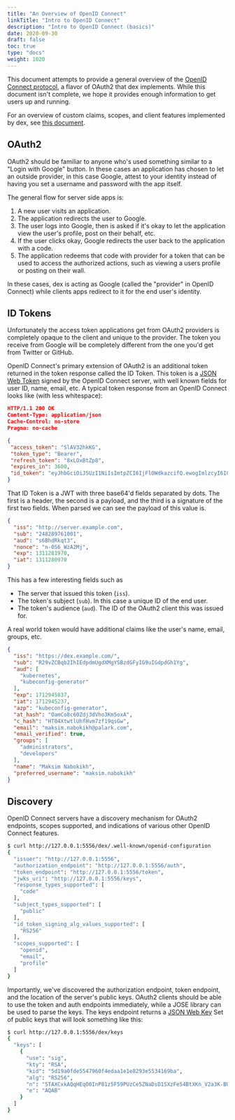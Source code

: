 ```yaml
---
title: "An Overview of OpenID Connect"
linkTitle: "Intro to OpenID Connect"
description: "Intro to OpenID Connect (basics)"
date: 2020-09-30
draft: false
toc: true
type: "docs"
weight: 1020
---
```


This document attempts to provide a general overview of the [OpenID Connect protocol](https://openid.net/connect/), a flavor of OAuth2 that dex implements. While this document isn't complete, we hope it provides enough information to get users up and running.

For an overview of custom claims, scopes, and client features implemented by dex, see [this document](/docs/configuration/custom-scopes-claims-clients).

## OAuth2

OAuth2 should be familiar to anyone who's used something similar to a "Login
with Google" button. In these cases an application has chosen to let an
outside provider, in this case Google, attest to your identity instead of
having you set a username and password with the app itself.

The general flow for server side apps is:

1. A new user visits an application.
1. The application redirects the user to Google.
1. The user logs into Google, then is asked if it's okay to let the
application view the user's profile, post on their behalf, etc.
1. If the user clicks okay, Google redirects the user back to the application
with a code.
1. The application redeems that code with provider for a token that can be used
to access the authorized actions, such as viewing a users profile or posting on
their wall.

In these cases, dex is acting as Google (called the "provider" in OpenID
Connect) while clients apps redirect to it for the end user's identity.

## ID Tokens

Unfortunately the access token applications get from OAuth2 providers is
completely opaque to the client and unique to the provider. The token you
receive from Google will be completely different from the one you'd get from
Twitter or GitHub.

OpenID Connect's primary extension of OAuth2 is an additional token returned in
the token response called the ID Token. This token is a [JSON Web Token](
https://tools.ietf.org/html/rfc7519) signed by the OpenID Connect server, with
well known fields for user ID, name, email, etc. A typical token response from
an OpenID Connect looks like (with less whitespace):

```json
HTTP/1.1 200 OK
Content-Type: application/json
Cache-Control: no-store
Pragma: no-cache

{
 "access_token": "SlAV32hkKG",
 "token_type": "Bearer",
 "refresh_token": "8xLOxBtZp8",
 "expires_in": 3600,
 "id_token": "eyJhbGciOiJSUzI1NiIsImtpZCI6IjFlOWdkazcifQ.ewogImlzcyI6ICJodHRwOi8vc2VydmVyLmV4YW1wbGUuY29tIiwKICJzdWIiOiAiMjQ4Mjg5NzYxMDAxIiwKICJhdWQiOiAiczZCaGRSa3F0MyIsCiAibm9uY2UiOiAibi0wUzZfV3pBMk1qIiwKICJleHAiOiAxMzExMjgxOTcwLAogImlhdCI6IDEzMTEyODA5NzAKfQ.ggW8hZ1EuVLuxNuuIJKX_V8a_OMXzR0EHR9R6jgdqrOOF4daGU96Sr_P6qJp6IcmD3HP99Obi1PRs-cwh3LO-p146waJ8IhehcwL7F09JdijmBqkvPeB2T9CJNqeGpe-gccMg4vfKjkM8FcGvnzZUN4_KSP0aAp1tOJ1zZwgjxqGByKHiOtX7TpdQyHE5lcMiKPXfEIQILVq0pc_E2DzL7emopWoaoZTF_m0_N0YzFC6g6EJbOEoRoSK5hoDalrcvRYLSrQAZZKflyuVCyixEoV9GfNQC3_osjzw2PAithfubEEBLuVVk4XUVrWOLrLl0nx7RkKU8NXNHq-rvKMzqg"
}
```

That ID Token is a JWT with three base64'd fields separated by dots. The first
is a header, the second is a payload, and the third is a signature of the first
two fields. When parsed we can see the payload of this value is.

```json
{
  "iss": "http://server.example.com",
  "sub": "248289761001",
  "aud": "s6BhdRkqt3",
  "nonce": "n-0S6_WzA2Mj",
  "exp": 1311281970,
  "iat": 1311280970
}
```

This has a few interesting fields such as

* The server that issued this token (`iss`).
* The token's subject (`sub`). In this case a unique ID of the end user.
* The token's audience (`aud`). The ID of the OAuth2 client this was issued for.

A real world token would have additional claims like the user's name, email, groups, etc.

```json
{
  "iss": "https://dex.example.com/",
  "sub": "R29vZCBqb2IhIEdpdmUgdXMgYSBzdGFyIG9uIGdpdGh1Yg",
  "aud": [
    "kubernetes",
    "kubeconfig-generator"
  ],
  "exp": 1712945837,
  "iat": 1712945237,
  "azp": "kubeconfig-generator",
  "at_hash": "OamCo8c60Zdj3dVho3Km5oxA",
  "c_hash": "HT04XtwtlUhfHvm7zf19qsGw",
  "email": "maksim.nabokikh@palark.com",
  "email_verified": true,
  "groups": [
    "administrators",
    "developers"
  ],
  "name": "Maksim Nabokikh",
  "preferred_username": "maksim.nabokikh"
}
```

## Discovery

OpenID Connect servers have a discovery mechanism for OAuth2 endpoints, scopes
supported, and indications of various other OpenID Connect features.

```bash
$ curl http://127.0.0.1:5556/dex/.well-known/openid-configuration
{
  "issuer": "http://127.0.0.1:5556",
  "authorization_endpoint": "http://127.0.0.1:5556/auth",
  "token_endpoint": "http://127.0.0.1:5556/token",
  "jwks_uri": "http://127.0.0.1:5556/keys",
  "response_types_supported": [
    "code"
  ],
  "subject_types_supported": [
    "public"
  ],
  "id_token_signing_alg_values_supported": [
    "RS256"
  ],
  "scopes_supported": [
    "openid",
    "email",
    "profile"
  ]
}
```

Importantly, we've discovered the authorization endpoint, token endpoint, and
the location of the server's public keys. OAuth2 clients should be able to use
the token and auth endpoints immediately, while a JOSE library can be used to
parse the keys. The keys endpoint returns a [JSON Web Key](
https://tools.ietf.org/html/rfc7517) Set of public keys that will look
something like this:

```bash
$ curl http://127.0.0.1:5556/dex/keys
{
  "keys": [
    {
      "use": "sig",
      "kty": "RSA",
      "kid": "5d19a0fde5547960f4edaa1e1e8293e5534169ba",
      "alg": "RS256",
      "n": "5TAXCxkAQqHEqO0InP81z5F59PUzCe5ZNaDsD1SXzFe54BtXKn_V2a3K-BUNVliqMKhC2LByWLuI-A5ZlA5kXkbRFT05G0rusiM0rbkN2uvRmRCia4QlywE02xJKzeZV3KH6PldYqV_Jd06q1NV3WNqtcHN6MhnwRBfvkEIm7qWdPZ_mVK7vayfEnOCFRa7EZqr-U_X84T0-50wWkHTa0AfnyVvSMK1eKL-4yc26OWkmjh5ALfQFtnsz30Y2TOJdXtEfn35Y_882dNBDYBxtJV4PaSjXCxhiaIuBHp5uRS1INyMXCx2ve22ASNx_ERorv6BlXQoMDqaML2bSiN9N8Q",
      "e": "AQAB"
    }
  ]
}
```
